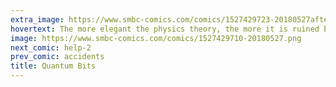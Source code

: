 ```yaml
---
extra_image: https://www.smbc-comics.com/comics/1527429723-20180527after.png
hovertext: The more elegant the physics theory, the more it is ruined by butts.
image: https://www.smbc-comics.com/comics/1527429710-20180527.png
next_comic: help-2
prev_comic: accidents
title: Quantum Bits
---
```


